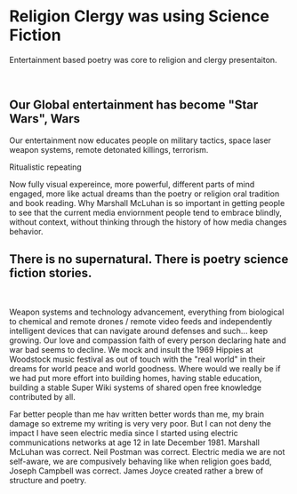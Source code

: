 # Religion Clergy was using Science Fiction

Entertainment based poetry was core to religion and clergy presentaiton.

&nbsp;

## Our Global entertainment has become "Star Wars", Wars

Our entertainment now educates people on military tactics, space laser weapon systems, remote detonated killings, terrorism.

Ritualistic repeating

Now fully visual expereince, more powerful, different parts of mind engaged, more like actual dreams than the poetry or religion oral tradition and book reading. Why Marshall McLuhan is so important in getting people to see that the current media enviornment people tend to embrace blindly, without context, without thinking through the history of how media changes behavior.

## There is no supernatural. There is poetry science fiction stories.

&nbsp;

Weapon systems and technology advancement, everything from biological to chemical and remote drones / remote video feeds and independently intelligent devices that can navigate around defenses and such... keep growing.  Our love and compassion faith of every person declaring hate and war bad seems to decline.  We mock and insult the 1969 Hippies at Woodstock music festival as out of touch with the "real world" in their dreams for world peace and world goodness. Where would we really be if we had put more effort into building homes, having stable education, building a stable Super Wiki systems of shared open free knowledge contributed by all.

Far better people than me hav written better words than me, my brain damage so extreme my writing is very very poor. But I can not deny the impact I have seen electric media since I started using electric communications networks at age 12 in late December 1981. Marshall McLuhan was correct. Neil Postman was correct. Electric media we are not self-aware, we are compusively behaving like when religion goes badd, Joseph Campbell was correct. James Joyce created rather a brew of structure and poetry.

